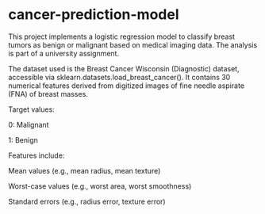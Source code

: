 # cancer-prediction-model
This project implements a logistic regression model to classify breast tumors as benign or malignant based on medical imaging data. The analysis is part of a university assignment.

The dataset used is the Breast Cancer Wisconsin (Diagnostic) dataset, accessible via sklearn.datasets.load_breast_cancer(). It contains 30 numerical features derived from digitized images of fine needle aspirate (FNA) of breast masses.

Target values:

0: Malignant

1: Benign

Features include:

Mean values (e.g., mean radius, mean texture)

Worst-case values (e.g., worst area, worst smoothness)

Standard errors (e.g., radius error, texture error)

